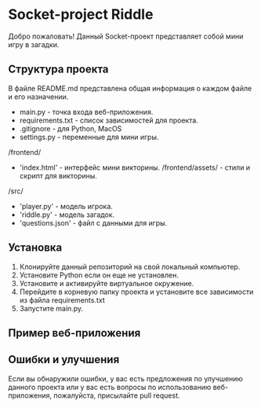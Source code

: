 # Socket-project Riddle

Добро пожаловать!
Данный Socket-проект представляет собой мини игру в загадки.


## Структура проекта

В файле README.md представлена общая информация о каждом файле и его 
назначении.

- main.py - точка входа веб-приложения.
- requirements.txt - список зависимостей для проекта.
- .gitignore - для Python, MacOS
- settings.py - переменные для мини игры.

/frontend/
- 'index.html' - интерфейс мини викторины.
/frontend/assets/ - стили и скрипт для викторины.

/src/
- 'player.py' - модель игрока.
- 'riddle.py' - модель загадок.
- 'questions.json' - файл с данными для игры.


## Установка

1. Клонируйте данный репозиторий на свой локальный компьютер.
2. Установите Python если он еще не установлен.
3. Установите и активируйте виртуальное окружение.
4. Перейдите в корневую папку проекта и установите все зависимости из файла requirements.txt
5. Запустите main.py.


## Пример веб-приложения



## Ошибки и улучшения

Если вы обнаружили ошибки, у вас есть предложения по улучшению данного проекта
или у вас есть вопросы по использованию веб-приложения, пожалуйста, присылайте pull request.
